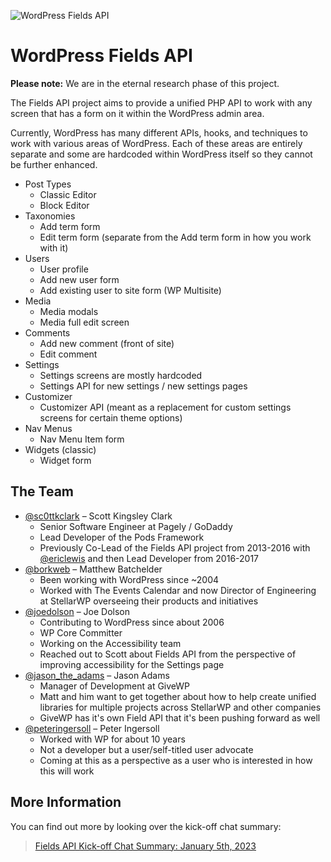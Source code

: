 ![WordPress Fields API](https://raw.githubusercontent.com/sc0ttkclark/wordpress-fields-api/assets/banner-github.png)

# WordPress Fields API

**Please note:** We are in the eternal research phase of this project.

The Fields API project aims to provide a unified PHP API to work with any screen that has a form on it within the
WordPress admin area.

Currently, WordPress has many different APIs, hooks, and techniques to work with various areas of WordPress. Each of
these areas are entirely separate and some are hardcoded within WordPress itself so they cannot be further enhanced.

* Post Types
    * Classic Editor
    * Block Editor
* Taxonomies
    * Add term form
    * Edit term form (separate from the Add term form in how you work with it)
* Users
    * User profile
    * Add new user form
    * Add existing user to site form (WP Multisite)
* Media
    * Media modals
    * Media full edit screen
* Comments
    * Add new comment (front of site)
    * Edit comment
* Settings
    * Settings screens are mostly hardcoded
    * Settings API for new settings / new settings pages
* Customizer
    * Customizer API (meant as a replacement for custom settings screens for certain theme options)
* Nav Menus
    * Nav Menu Item form
* Widgets (classic)
    * Widget form

## The Team

* [@sc0ttkclark](https://profiles.wordpress.org/sc0ttkclark/) – Scott Kingsley Clark
    * Senior Software Engineer at Pagely / GoDaddy
    * Lead Developer of the Pods Framework
    * Previously Co-Lead of the Fields API project from 2013-2016
      with [@ericlewis](https://profiles.wordpress.org/ericlewis/) and then Lead Developer from 2016-2017
* [@borkweb](https://profiles.wordpress.org/borkweb/) – Matthew Batchelder
    * Been working with WordPress since ~2004
    * Worked with The Events Calendar and now Director of Engineering at StellarWP overseeing their products and
      initiatives
* [@joedolson](https://profiles.wordpress.org/joedolson/) – Joe Dolson
    * Contributing to WordPress since about 2006
    * WP Core Committer
    * Working on the Accessibility team
    * Reached out to Scott about Fields API from the perspective of improving accessibility for the Settings page
* [@jason\_the\_adams](https://profiles.wordpress.org/jason_the_adams/) – Jason Adams
    * Manager of Development at GiveWP
    * Matt and him want to get together about how to help create unified libraries for multiple projects across
      StellarWP and other companies
    * GiveWP has it's own Field API that it's been pushing forward as well
* [@peteringersoll](https://profiles.wordpress.org/peteringersoll/) – Peter Ingersoll
    * Worked with WP for about 10 years
    * Not a developer but a user/self-titled user advocate
    * Coming at this as a perspective as a user who is interested in how this will work

## More Information

You can find out more by looking over the kick-off chat summary:

> [Fields API Kick-off Chat Summary: January 5th, 2023](https://make.wordpress.org/core/2023/01/09/fields-api-kick-off-chat-summary-january-5th-2023/)
